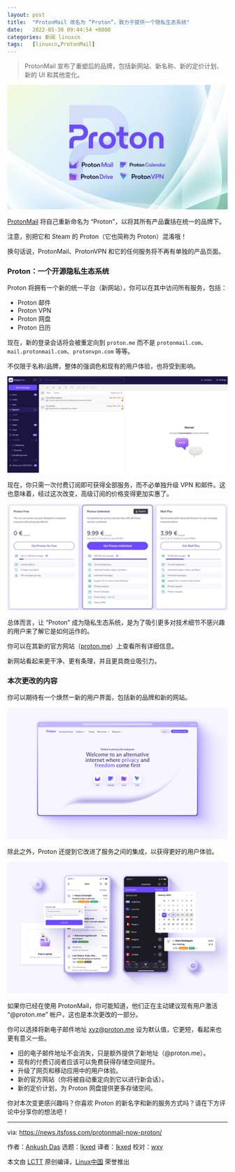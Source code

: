 ```yaml
---
layout: post
title:	"ProtonMail 改名为 “Proton”，致力于提供一个隐私生态系统"
date:	2022-05-30 09:44:54 +0800 
categories:	新闻 linuxcn 
tags:	[linuxcn,ProtonMail]
---
```




> 
> ProtonMail 宣布了重塑后的品牌，包括新网站、新名称、新的定价计划、新的 UI 和其他变化。
> 
> 
> 


![proton](/Asserts/Images/album/202205/30/094455ml57lnqlqqbxbllb.jpg)


[ProtonMail](https://itsfoss.com/recommends/protonmai) 将自己重新命名为 “Proton”，以将其所有产品囊括在统一的品牌下。


注意，别把它和 Steam 的 Proton（它也简称为 Proton）混淆哦！


换句话说，ProtonMail、ProtonVPN 和它的任何服务将不再有单独的产品页面。


### Proton：一个开源隐私生态系统






Proton 将拥有一个新的统一平台（新网站），你可以在其中访问所有服务，包括：


* Proton 邮件
* Proton VPN
* Proton 网盘
* Proton 日历


现在，新的登录会话将会被重定向到 `proton.me` 而不是 `protonmail.com`、`mail.protonmail.com`、`protonvpn.com` 等等。


不仅限于名称/品牌，整体的强调色和现有的用户体验，也将受到影响。


![](/Asserts/Images/album/202205/30/094455wo0pl3bzl3b3537l.jpg)


现在，你只需一次付费订阅即可获得全部服务，而不必单独升级 VPN 和邮件。这也意味着，经过这次改变，高级订阅的价格变得更加实惠了。


![](/Asserts/Images/album/202205/30/094455ebcbe1a6syspbpic.jpg)


总体而言，让 “Proton” 成为隐私生态系统，是为了吸引更多对技术细节不感兴趣的用户来了解它是如何运作的。


你可以在其新的官方网站（[proton.me](https://proton.me/)）上查看所有详细信息。


新网站看起来更干净、更有条理，并且更具商业吸引力。


### 本次更改的内容


你可以期待有一个焕然一新的用户界面，包括新的品牌和新的网站。


![proton](/Asserts/Images/album/202205/30/094456hdend4gpjpp77j1e.png)


除此之外，Proton 还提到它改进了服务之间的集成，以获得更好的用户体验。


![](/Asserts/Images/album/202205/30/094456k6hwmw29m52mi2ng.png)


如果你已经在使用 ProtonMail，你可能知道，他们正在主动建议现有用户激活 “@proton.me” 帐户，这也是本次更改的一部分。


你可以选择将新电子邮件地址 [xyz@proton.me](mailto:xyz@proton.me) 设为默认值，它更短，看起来也更有意义一些。


* 旧的电子邮件地址不会消失，只是额外提供了新地址（@proton.me）。
* 现有的付费订阅者应该可以免费获得存储空间提升。
* 升级了网页和移动应用中的用户体验。
* 新的官方网站（你将被自动重定向到它以进行新会话）。
* 新的定价计划，为 Proton 网盘提供更多存储空间。


你对本次变更感兴趣吗？你喜欢 Proton 的新名字和新的服务方式吗？请在下方评论中分享你的想法吧！




---


via: <https://news.itsfoss.com/protonmail-now-proton/>


作者：[Ankush Das](https://news.itsfoss.com/author/ankush/) 选题：[lkxed](https://github.com/lkxed) 译者：[lkxed](https://github.com/lkxed) 校对：[wxy](https://github.com/wxy)


本文由 [LCTT](https://github.com/LCTT/TranslateProject) 原创编译，[Linux中国](https://linux.cn/) 荣誉推出
